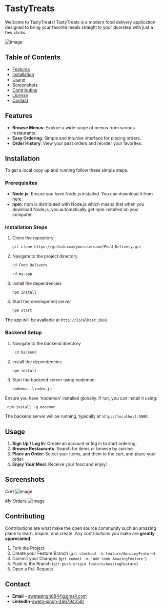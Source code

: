 
# TastyTreats

Welcome to TastyTreats! TastyTreats is a modern food delivery application designed to bring your favorite meals straight to your doorstep with just a few clicks.


![image](https://github.com/swetasingh8844/Food_Delivery/assets/120044039/48dc2ae2-3734-4ee6-9a53-db47f7c917dc)


## Table of Contents

- [Features](#features)
- [Installation](#installation)
- [Usage](#usage)
- [Screenshots](#screenshots)
- [Contributing](#contributing)
- [License](#license)
- [Contact](#contact)

## Features

- **Browse Menus**: Explore a wide range of menus from various restaurants.
- **Easy Ordering**: Simple and intuitive interface for placing orders.
- **Order History**: View your past orders and reorder your favorites.

## Installation

To get a local copy up and running follow these simple steps.

### Prerequisites

- **Node.js**: Ensure you have Node.js installed. You can download it from [here](https://nodejs.org/).
- **npm**: npm is distributed with Node.js which means that when you download Node.js, you automatically get npm installed on your computer.

### Installation Steps

1. Clone the repository

    ```sh
    git clone https://github.com/yourusername/Food_Delivery.git
    ```

2. Navigate to the project directory

    ```sh
    cd Food_Delivery
    ```
     ```sh
    cd my-app
    ```

3. Install the dependencies

    ```sh
    npm install
    ```

4. Start the development server

    ```sh
    npm start
    ```

The app will be available at `http://localhost:3000`.

### Backend Setup

1. Navigate to the backend directory

   ```sh
    cd backend
   ```

2. Install the dependencies
   
    ```sh
    npm install
    ```

3. Start the backend server using nodemon
   
     ```sh
    nodemon .\index.js
    ```

Ensure you have 'nodemon' installed globally. If not, you can install it using:

     
     npm install -g nodemon
     
     
The backend server will be running, typically at `http://localhost:5000`.

## Usage

1. **Sign Up / Log In**: Create an account or log in to start ordering.
2. **Browse Restaurants**: Search for items or browse by cuisine.
3. **Place an Order**: Select your items, add them to the cart, and place your order.
4. **Enjoy Your Meal**: Receive your food and enjoy!

## Screenshots

*Cart*
![image](https://github.com/swetasingh8844/Food_Delivery/assets/120044039/3f7ee52a-fd1a-4257-a88f-cf8c427438e1)

*My Orders*
![image](https://github.com/swetasingh8844/Food_Delivery/assets/120044039/a13841bc-a79e-4944-8d97-2a80b6999add)


## Contributing

Contributions are what make the open source community such an amazing place to learn, inspire, and create. Any contributions you make are **greatly appreciated**.

1. Fork the Project
2. Create your Feature Branch (`git checkout -b feature/AmazingFeature`)
3. Commit your Changes (`git commit -m 'Add some AmazingFeature'`)
4. Push to the Branch (`git push origin feature/AmazingFeature`)
5. Open a Pull Request

## Contact

- **Email** - [swetasingh8844@gmail.com](mailto:swetasingh8844@gmail.com)
- **Linkedln**-[sweta-singh-466794259/](https://www.linkedin.com/in/sweta-singh-466794259/)



